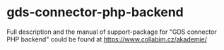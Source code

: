 # gds-connector-php-backend

Full description and the manual of support-package for "GDS connector PHP backend" could be found at https://www.collabim.cz/akademie/
